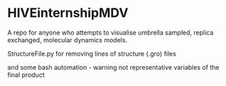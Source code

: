 # HIVEinternshipMDV
A repo for anyone who attempts to visualise umbrella sampled, replica exchanged, molecular dynamics models.

StructureFile.py for removing lines of structure (.gro) files

and some bash automation - warning not representative variables of the final product
